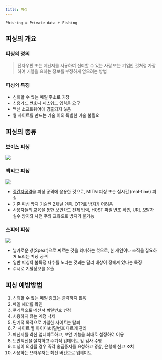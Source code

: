 ```yaml
---
title: 피싱
---
```


`Phishing = Private data + Fishing`

## 피싱의 개요
### 피싱의 정의
> 전자우편 또는 메신저를 사용하여 신뢰할 수 있는 사람 또는 기업인 것처럼 가장하여 기밀을 요하는 정보를 부정하게 얻으려는 방법

### 피싱의 특징
* 신뢰할 수 있는 메일 주소로 가장
* 신용카드 번호나 패스워드 입력을 요구
* 백신 소프트웨어에 검출되지 않음
* 웹 사이트를 만드는 기술 이외 특별한 기술 불필요

## 피싱의 종류
### 보이스 피싱
![](http://blog.samsung.co.kr/wp-content/uploads/2015/05/%EA%B7%B8%EB%A6%BC23.png)

### 액티브 피싱
![](http://tau-itw.wikidot.com/local--files/saphe-thwarting-phishing-scenarios/active_phishing3.jpg)

* [중간자공격](/wiki/MITM)을 피싱 공격에 응용한 것으로, MITM 피싱 또는 실시간 (real-time) 피싱
* 기존 피싱 방지 기술인 2채널 인증, OTP로 방지가 어려움
* 사용자들의 교육을 통한 보안카드 전체 입력, HOST 파일 변조 확인, URL 오탈자 실수 방지의 사전 주의 교육으로 방지가 불가능

### 스피어 피싱
![](http://photo.jtbc.joins.com/news/2013/12/16/20131216003500135.jpg)

* 날카로운 창(Spear)으로 찌르는 것을 의미하는 것으로, 한 개인이나 조직을 집요하게 노리는 피싱 공격
* 일반 피싱이 불특정 다수를 노리는 것과는 달리 대상이 정해져 있다는 특징
* 수시로 기밀정보를 유출

## 피싱 예방방법
1. 신뢰할 수 없는 메일 링크는 클릭하지 않음
1. 메일 헤더를 확인
1. 주기적으로 메신저 비밀번호 변경
1. 사용하지 않는 계정 삭제
1. 단기적 목적으로 가입한 사이트는 탈퇴
1. 각 사이트 별 아이디/비밀번호 다르게 관리
1. 메신저를 최신 업데이트하고, 보안 기능을 최대로 설정하여 이용
1. 보안백신을 설치하고 주기적 업데이트 및 검사 수행
1. 피싱이 의심될 경우 즉각 송금중지를 요청하고 경찰, 은행에 신고 조치
1. 사용하는 브라우저는 최신 버전으로 업데이트
